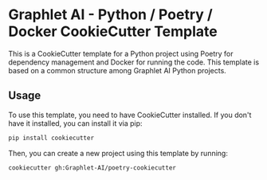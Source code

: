 # Graphlet AI - Python / Poetry / Docker CookieCutter Template

This is a CookieCutter template for a Python project using Poetry for dependency management and Docker for running the code. This template is based on a common structure among Graphlet AI Python projects.

## Usage

To use this template, you need to have CookieCutter installed. If you don't have it installed, you can install it via pip:

```bash
pip install cookiecutter
```

Then, you can create a new project using this template by running:

```bash
cookiecutter gh:Graphlet-AI/poetry-cookiecutter
```
